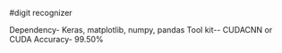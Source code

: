 #digit recognizer


Dependency-
    Keras, matplotlib, numpy, pandas
Tool kit--
    CUDACNN or CUDA
Accuracy-
    99.50%


